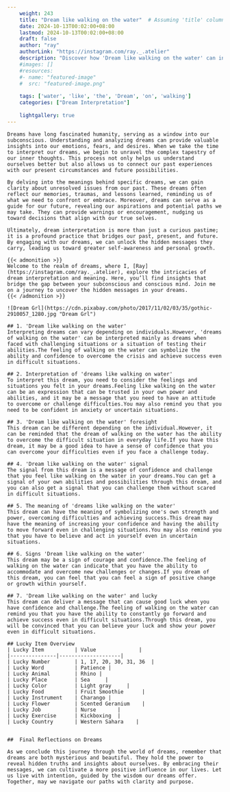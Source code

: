 ```yaml
---
    weight: 243
    title: "Dream like walking on the water"  # Assuming 'title' column exists
    date: 2024-10-13T00:02:00+08:00
    lastmod: 2024-10-13T00:02:00+08:00
    draft: false
    author: "ray"
    authorLink: "https://instagram.com/ray._.atelier"
    description: "Discover how 'Dream like walking on the water' can interpret your future and uncover its significant meanings in your life."
    #images: []
    #resources:
    #- name: "featured-image"
    #  src: "featured-image.png"
    
    tags: ['water', 'like', 'the', 'Dream', 'on', 'walking']
    categories: ["Dream Interpretation"]
    
    lightgallery: true
---
```

    
    Dreams have long fascinated humanity, serving as a window into our subconscious. Understanding and analyzing dreams can provide valuable insights into our emotions, fears, and desires. When we take the time to interpret our dreams, we begin to unravel the complex tapestry of our inner thoughts. This process not only helps us understand ourselves better but also allows us to connect our past experiences with our present circumstances and future possibilities.
    
    By delving into the meanings behind specific dreams, we can gain clarity about unresolved issues from our past. These dreams often reflect our memories, traumas, and lessons learned, reminding us of what we need to confront or embrace. Moreover, dreams can serve as a guide for our future, revealing our aspirations and potential paths we may take. They can provide warnings or encouragement, nudging us toward decisions that align with our true selves.
    
    Ultimately, dream interpretation is more than just a curious pastime; it is a profound practice that bridges our past, present, and future. By engaging with our dreams, we can unlock the hidden messages they carry, leading us toward greater self-awareness and personal growth.
    
    {{< admonition >}}
    Welcome to the realm of dreams, where I, [Ray](https://instagram.com/ray._.atelier), explore the intricacies of dream interpretation and meaning. Here, you’ll find insights that bridge the gap between your subconscious and conscious mind. Join me on a journey to uncover the hidden messages in your dreams.
    {{< /admonition >}}
    
    ![Dream Grl](https://cdn.pixabay.com/photo/2017/11/02/03/35/gothic-2910057_1280.jpg "Dream Grl")
    
    ## 1. 'Dream like walking on the water'
    Interpreting dreams can vary depending on individuals.However, 'dreams of walking on the water' can be interpreted mainly as dreams when faced with challenging situations or a situation of testing their abilities.The feeling of walking on the water can symbolize the ability and confidence to overcome the crisis and achieve success even in difficult situations.
    
    ## 2. Interpretation of 'dreams like walking on water'
    To interpret this dream, you need to consider the feelings and situations you felt in your dreams.Feeling like walking on the water can be an expression that can be trusted in your own power and abilities, and it may be a message that you need to have an attitude to overcome or challenge difficulties.You may also remind you that you need to be confident in anxiety or uncertain situations.
    
    ## 3. 'Dream like walking on the water' foresight
    This dream can be different depending on the individual.However, it can be reminded that the dream of walking on the water has the ability to overcome the difficult situation in everyday life.If you have this dream, it may be a good idea to have a sense of confidence that you can overcome your difficulties even if you face a challenge today.
    
    ## 4. 'Dream like walking on the water' signal
    The signal from this dream is a message of confidence and challenge that you feel like walking on the water in your dreams.You can get a signal of your own abilities and possibilities through this dream, and you can also get a signal that you can challenge them without scared in difficult situations.
    
    ## 5. The meaning of 'dreams like walking on the water'
    This dream can have the meaning of symbolizing one's own strength and power, overcoming difficulties and achieving success.This dream may have the meaning of increasing your confidence and having the ability to move forward even in challenging situations.You may also remind you that you have to believe and act in yourself even in uncertain situations.
    
    ## 6. Signs 'Dream like walking on the water'
    This dream may be a sign of courage and confidence.The feeling of walking on the water can indicate that you have the ability to accommodate and overcome new challenges or changes.If you dream of this dream, you can feel that you can feel a sign of positive change or growth within yourself.
    
    ## 7. 'Dream like walking on the water' and lucky
    This dream can deliver a message that can cause good luck when you have confidence and challenge.The feeling of walking on the water can remind you that you have the ability to constantly go forward and achieve success even in difficult situations.Through this dream, you will be convinced that you can believe your luck and show your power even in difficult situations.
    
    ## Lucky Item Overview
    | Lucky Item          | Value              |
    |---------------|--------------------|
    | Lucky Number        | 1, 17, 20, 30, 31, 36  |
    | Lucky Word          | Patience |
    | Lucky Animal        | Rhino |
    | Lucky Place         | Sea     |
    | Lucky Color         | Light gray     |
    | Lucky Food          | Fruit Smoothie      |
    | Lucky Instrument    | Charango |
    | Lucky Flower        | Scented Geranium    |
    | Lucky Job           | Nurse       |
    | Lucky Exercise      | Kickboxing  |
    | Lucky Country       | Western Sahara    |
    
    
    ##  Final Reflections on Dreams
    
    As we conclude this journey through the world of dreams, remember that dreams are both mysterious and beautiful. They hold the power to reveal hidden truths and insights about ourselves. By embracing their messages, we can cultivate a more positive influence in our lives. Let us live with intention, guided by the wisdom our dreams offer. Together, may we navigate our paths with clarity and purpose.
    